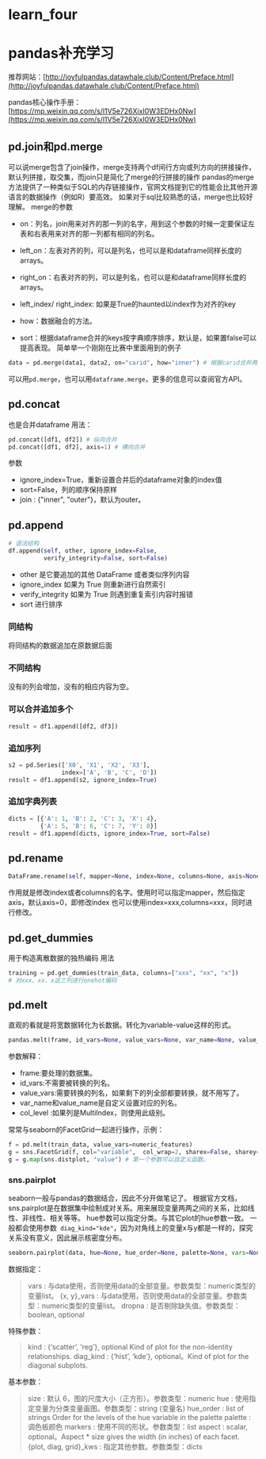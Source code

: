 # learn_four


# pandas补充学习
推荐网站：[http://joyfulpandas.datawhale.club/Content/Preface.html](http://joyfulpandas.datawhale.club/Content/Preface.html)

pandas核心操作手册：[https://mp.weixin.qq.com/s/l1V5e726XixI0W3EDHx0Nw](https://mp.weixin.qq.com/s/l1V5e726XixI0W3EDHx0Nw)

## pd.join和pd.merge

可以说merge包含了join操作，merge支持两个df间行方向或列方向的拼接操作，默认列拼接，取交集，而join只是简化了merge的行拼接的操作
pandas的merge方法提供了一种类似于SQL的内存链接操作，官网文档提到它的性能会比其他开源语言的数据操作（例如R）要高效。
如果对于sql比较熟悉的话，merge也比较好理解。
merge的参数

- on：列名，join用来对齐的那一列的名字，用到这个参数的时候一定要保证左表和右表用来对齐的那一列都有相同的列名。

- left_on：左表对齐的列，可以是列名，也可以是和dataframe同样长度的arrays。

- right_on：右表对齐的列，可以是列名，也可以是和dataframe同样长度的arrays。

- left_index/ right_index: 如果是True的haunted以index作为对齐的key

- how：数据融合的方法。

- sort：根据dataframe合并的keys按字典顺序排序，默认是，如果置false可以提高表现。
简单举一个刚刚在比赛中里面用到的例子
```python
data = pd.merge(data1, data2, on="carid", how="inner") # 根据carid合并两个数据集
```
可以用`pd.merge`，也可以用`dataframe.merge`，更多的信息可以查阅官方API。
## pd.concat
也是合并dataframe
用法：
```python
pd.concat([df1, df2]) # 纵向合并
pd.concat([df1, df2], axis=1) # 横向合并
```
参数
- ignore_index=True，重新设置合并后的dataframe对象的index值
- sort=False，列的顺序保持原样
- join : {"inner", "outer"}，默认为outer。
## pd.append
```python
# 语法结构
df.append(self, other, ignore_index=False,
          verify_integrity=False, sort=False)
```

- other 是它要追加的其他 DataFrame 或者类似序列内容
- ignore_index 如果为 True 则重新进行自然索引
- verify_integrity 如果为 True 则遇到重复索引内容时报错
- sort 进行排序

### 同结构
将同结构的数据追加在原数据后面
### 不同结构
没有的列会增加，没有的相应内容为空。
### 可以合并追加多个
```python
result = df1.append([df2, df3])
```
### 追加序列
```python
s2 = pd.Series(['X0', 'X1', 'X2', 'X3'],
               index=['A', 'B', 'C', 'D'])
result = df1.append(s2, ignore_index=True)
```
### 追加字典列表
```python
dicts = [{'A': 1, 'B': 2, 'C': 3, 'X': 4},
         {'A': 5, 'B': 6, 'C': 7, 'Y': 8}]
result = df1.append(dicts, ignore_index=True, sort=False)
```

## pd.rename
```python
DataFrame.rename(self, mapper=None, index=None, columns=None, axis=None, copy=True, inplace=False, level=None, errors=‘ignore’)
```
作用就是修改index或者columns的名字。使用时可以指定mapper，然后指定axis，默认axis=0，即修改index
也可以使用index=xxx,columns=xxx，同时进行修改。

## pd.get_dummies
用于构造离散数据的独热编码
用法
```python
training = pd.get_dummies(train_data, columns=["xxx", "xx", "x"])
# 对xxx、xx、x这三列进行onehot编码
```
## pd.melt
直观的看就是将宽数据转化为长数据。转化为variable-value这样的形式。
```python
pandas.melt(frame, id_vars=None, value_vars=None, var_name=None, value_name='value', col_level=None)
```
参数解释：

- frame:要处理的数据集。
- id_vars:不需要被转换的列名。
- value_vars:需要转换的列名，如果剩下的列全部都要转换，就不用写了。
- var_name和value_name是自定义设置对应的列名。
- col_level :如果列是MultiIndex，则使用此级别。

常常与seaborn的FacetGrid一起进行操作，示例：
```python
f = pd.melt(train_data, value_vars=numeric_features)
g = sns.FacetGrid(f, col="variable",  col_wrap=2, sharex=False, sharey=False) # col_warp限制一行只有两个，sharx、sharey默认为True,与matplotlib.pyplot.subplots相反。
g = g.map(sns.distplot, "value") # 第一个参数可以自定义函数。
```

### sns.pairplot
seaborn一般与pandas的数据结合，因此不分开做笔记了。
根据官方文档，sns.pairplot是在数据集中绘制成对关系。用来展现变量两两之间的关系，比如线性、非线性、相关等等。
hue参数可以指定分类。与其它plot的hue参数一致。
一般都会使用参数` diag_kind="kde"`，因为对角线上的变量x与y都是一样的，探究关系没有意义，因此展示核密度分布。
```python
seaborn.pairplot(data, hue=None, hue_order=None, palette=None, vars=None, x_vars=None, y_vars=None, kind='scatter', diag_kind='hist', markers=None, size=2.5, aspect=1, dropna=True, plot_kws=None, diag_kws=None, grid_kws=None)¶

```
数据指定：
> vars : 与data使用，否则使用data的全部变量。参数类型：numeric类型的变量list。
{x, y}\_vars : 与data使用，否则使用data的全部变量。参数类型：numeric类型的变量list。
dropna : 是否剔除缺失值。参数类型：boolean, optional

特殊参数：
> kind : {‘scatter’, ‘reg’}, optional Kind of plot for the non-identity relationships.
diag_kind : {‘hist’, ‘kde’}, optional。Kind of plot for the diagonal subplots.

基本参数：
> size : 默认 6，图的尺度大小（正方形）。参数类型：numeric
hue : 使用指定变量为分类变量画图。参数类型：string (变量名)
hue_order : list of strings Order for the levels of the hue variable in the palette
palette : 调色板颜色
markers : 使用不同的形状。参数类型：list
aspect : scalar, optional。Aspect * size gives the width (in inches) of each facet.
{plot, diag, grid}\_kws : 指定其他参数。参数类型：dicts



